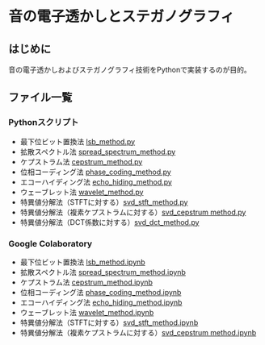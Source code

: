 # 音の電子透かしとステガノグラフィ

## はじめに
音の電子透かしおよびステガノグラフィ技術をPythonで実装するのが目的。

## ファイル一覧
### Pythonスクリプト
- 最下位ビット置換法 [lsb_method.py](https://github.com/tam17aki/speech_process_exercise/blob/master/AudioWatermark/lsb_method.py)
- 拡散スペクトル法 [spread_spectrum_method.py](https://github.com/tam17aki/speech_process_exercise/blob/master/AudioWatermark/spread_spectrum_method.py)
- ケプストラム法 [cepstrum_method.py](https://github.com/tam17aki/speech_process_exercise/blob/master/AudioWatermark/cepstrum_method.py)
- 位相コーディング法 [phase_coding_method.py](https://github.com/tam17aki/speech_process_exercise/blob/master/AudioWatermark/phase_coding_method.py)
- エコーハイディング法 [echo_hiding_method.py](https://github.com/tam17aki/speech_process_exercise/blob/master/AudioWatermark/echo_hiding_method.py)
- ウェーブレット法 [wavelet_method.py](https://github.com/tam17aki/speech_process_exercise/blob/master/AudioWatermark/wavelet_method.py)
- 特異値分解法（STFTに対する）[svd_stft_method.py](https://github.com/tam17aki/speech_process_exercise/blob/master/AudioWatermark/svd_stft_method.py)
- 特異値分解法（複素ケプストラムに対する）[svd_cepstrum method.py](https://github.com/tam17aki/speech_process_exercise/blob/master/AudioWatermark/svd_cepstrum_method.py)
- 特異値分解法（DCT係数に対する）[svd_dct_method.py](https://github.com/tam17aki/speech_process_exercise/blob/master/AudioWatermark/svd_dct_method.py)

### Google Colaboratory
- 最下位ビット置換法 [lsb_method.ipynb](https://colab.research.google.com/drive/1bz8GQZ-IOQ2S7hJELy2xfujzJiddgqeE?usp=sharing)
- 拡散スペクトル法 [spread_spectrum_method.ipynb](https://colab.research.google.com/drive/1yMvfnFOjs2BRsQGhvnypSPyGm4E7DNNq?usp=sharing)
- ケプストラム法 [cepstrum_method.ipynb](https://colab.research.google.com/drive/1IGQXgBiskWaJjhlam8i7m5-ghthsane0?usp=sharing)
- 位相コーディング法 [phase_coding_method.ipynb](https://colab.research.google.com/drive/1djdRBmzbbFYJIqgC_EbSiKFHfPk2YGa7?usp=sharing)
- エコーハイディング法 [echo_hiding_method.ipynb](https://colab.research.google.com/drive/1NFVCjcVUCG8NNlkzQ6hUelzUtcK9429H?usp=sharing)
- ウェーブレット法 [wavelet_method.ipynb](https://colab.research.google.com/drive/1k8yiN1BzevJI7DjEl58NGDYuW3s4IFnb?usp=sharing)
- 特異値分解法（STFTに対する）[svd_stft_method.ipynb](https://colab.research.google.com/drive/13m1Q_J5UNrTHG-DOMifHiFrYW5LP4wnZ?usp=sharing)
- 特異値分解法（複素ケプストラムに対する）[svd_cepstrum method.ipynb](https://colab.research.google.com/drive/1hXvO6HqfLm1mKUXK5NDF54NDqEGk7lD0?usp=sharing)
